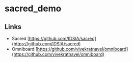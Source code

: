 # sacred_demo

## Links

* Sacred [https://github.com/IDSIA/sacred](https://github.com/IDSIA/sacred)
* Omniboard [https://github.com/vivekratnavel/omniboard](https://github.com/vivekratnavel/omniboard)

